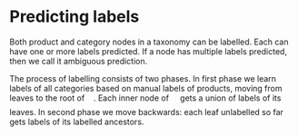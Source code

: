 # Predicting labels

Both product and category nodes in a taxonomy can be labelled. Each can have one or more labels predicted. If a node
has multiple labels predicted, then we call it ambiguous prediction.

The process of labelling consists of two phases. In first phase we learn labels of all categories based on manual labels of products, moving from leaves to the root of <img src="svgs/2f118ee06d05f3c2d98361d9c30e38ce.svg?invert_in_darkmode" align=middle width=11.889314249999991pt height=22.465723500000017pt/>. Each inner node of <img src="svgs/2f118ee06d05f3c2d98361d9c30e38ce.svg?invert_in_darkmode" align=middle width=11.889314249999991pt height=22.465723500000017pt/> gets a union of labels of its leaves. In second phase we move backwards: each leaf unlabelled so far gets labels of its labelled ancestors.
